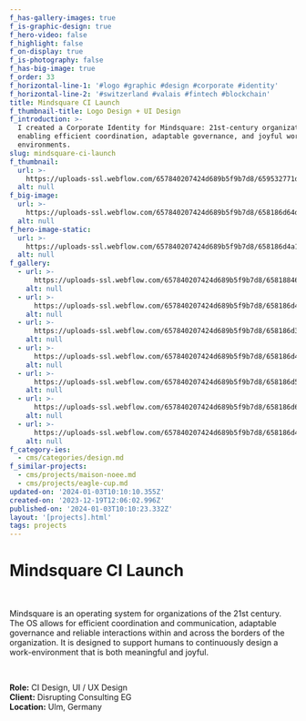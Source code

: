 ```yaml
---
f_has-gallery-images: true
f_is-graphic-design: true
f_hero-video: false
f_highlight: false
f_on-display: true
f_is-photography: false
f_has-big-image: true
f_order: 33
f_horizontal-line-1: '#logo #graphic #design #corporate #identity'
f_horizontal-line-2: '#switzerland #valais #fintech #blockchain'
title: Mindsquare CI Launch
f_thumbnail-title: Logo Design + UI Design
f_introduction: >-
  I created a Corporate Identity for Mindsquare: 21st-century organizational OS,
  enabling efficient coordination, adaptable governance, and joyful work
  environments.
slug: mindsquare-ci-launch
f_thumbnail:
  url: >-
    https://uploads-ssl.webflow.com/657840207424d689b5f9b7d8/659532771d646507b4ba1059_thumbnail_animated.svg
  alt: null
f_big-image:
  url: >-
    https://uploads-ssl.webflow.com/657840207424d689b5f9b7d8/658186d64d341b8e99769f12_img_mindsquare_03.jpg
  alt: null
f_hero-image-static:
  url: >-
    https://uploads-ssl.webflow.com/657840207424d689b5f9b7d8/658186d4a1edb8c6b9712782_img_mindsquare_07.svg
  alt: null
f_gallery:
  - url: >-
      https://uploads-ssl.webflow.com/657840207424d689b5f9b7d8/65818846206eb252fe66bef3_test.svg
    alt: null
  - url: >-
      https://uploads-ssl.webflow.com/657840207424d689b5f9b7d8/658186d46bbf7deaf2f4d461_img_mindsquare_06.jpg
    alt: null
  - url: >-
      https://uploads-ssl.webflow.com/657840207424d689b5f9b7d8/658186d3093aab6d4e5b74f4_img_mindsquare_09.jpg
    alt: null
  - url: >-
      https://uploads-ssl.webflow.com/657840207424d689b5f9b7d8/658186d40cdfe876cc9b004c_img_mindsquare_08.jpg
    alt: null
  - url: >-
      https://uploads-ssl.webflow.com/657840207424d689b5f9b7d8/658186d581322879a8e57b90_img_mindsquare_05.jpg
    alt: null
  - url: >-
      https://uploads-ssl.webflow.com/657840207424d689b5f9b7d8/658186d6a5113138f355cc6d_img_mindsquare_04.jpg
    alt: null
  - url: >-
      https://uploads-ssl.webflow.com/657840207424d689b5f9b7d8/658186d44b431bddbc703e90_img_mindsquare_10.jpg
    alt: null
f_category-ies:
  - cms/categories/design.md
f_similar-projects:
  - cms/projects/maison-noee.md
  - cms/projects/eagle-cup.md
updated-on: '2024-01-03T10:10:10.355Z'
created-on: '2023-12-19T12:06:02.996Z'
published-on: '2024-01-03T10:10:23.332Z'
layout: '[projects].html'
tags: projects
---
```


Mindsquare CI Launch
====================

‍

Mindsquare is an operating system for organizations of the 21st century. The OS allows for efficient coordination and communication, adaptable governance and reliable interactions within and across the borders of the organization. It is designed to support humans to continuously design a work-environment that is both meaningful and joyful.

‍  

**Role:** CI Design, UI / UX Design  
**Client:** Disrupting Consulting EG  
**Location:** Ulm, Germany

